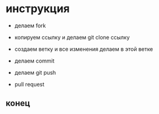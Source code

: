 # инструкция

* делаем fork

* копируем ссылку и делаем git clone ссылку

* создаем ветку и все изменения делаем в этой ветке

* делаем commit

* делаем git push

* pull request

## конец



